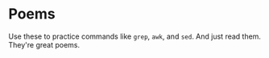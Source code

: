 # Poems

Use these to practice commands like `grep`, `awk`, and `sed`. And just read them. They're great poems.
